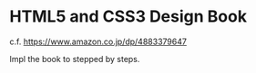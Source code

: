 # HTML5 and CSS3 Design Book

c.f. https://www.amazon.co.jp/dp/4883379647

Impl the book to stepped by steps.
